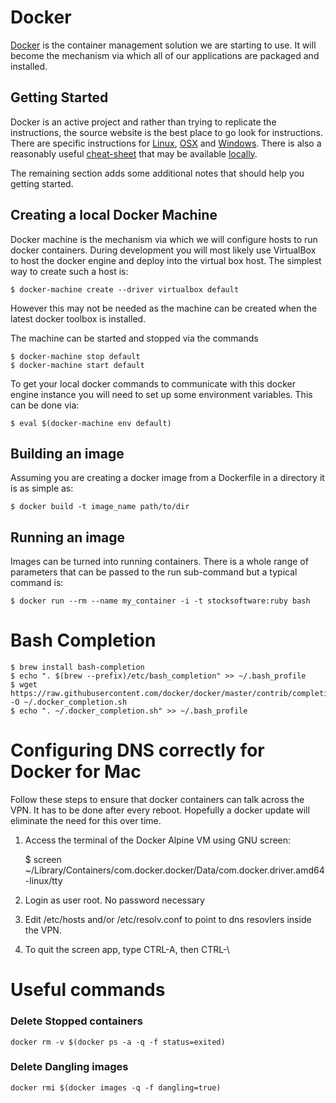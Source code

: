 # Docker

[Docker](https://www.docker.com/) is the container management solution we are starting to use. It will become
the mechanism via which all of our applications are packaged and installed.

## Getting Started

Docker is an active project and rather than trying to replicate the instructions, the source website
is the best place to go look for instructions. There are specific instructions for [Linux](https://docs.docker.com/linux/),
[OSX](https://docs.docker.com/mac/) and [Windows](https://docs.docker.com/windows/). There is also a reasonably
useful [cheat-sheet](https://github.com/wsargent/docker-cheat-sheet) that may be available [locally](../docker-cheat-sheet/README.md).

The remaining section adds some additional notes that should help you getting started.

## Creating a local Docker Machine

Docker machine is the mechanism via which we will configure hosts to run docker containers. During
development you will most likely use VirtualBox to host the docker engine and deploy into the virtual
box host. The simplest way to create such a host is:

    $ docker-machine create --driver virtualbox default

However this may not be needed as the machine can be created when the latest docker toolbox is installed.

The machine can be started and stopped via the commands

    $ docker-machine stop default
    $ docker-machine start default

To get your local docker commands to communicate with this docker engine instance you will need to set
up some environment variables. This can be done via:

    $ eval $(docker-machine env default)

## Building an image

Assuming you are creating a docker image from a Dockerfile in a directory it is as simple as:

    $ docker build -t image_name path/to/dir

## Running an image

Images can be turned into running containers. There is a whole range of parameters that can be passed
to the run sub-command but a typical command is:

    $ docker run --rm --name my_container -i -t stocksoftware:ruby bash

# Bash Completion

    $ brew install bash-completion
    $ echo ". $(brew --prefix)/etc/bash_completion" >> ~/.bash_profile
    $ wget https://raw.githubusercontent.com/docker/docker/master/contrib/completion/bash/docker -O ~/.docker_completion.sh
    $ echo ". ~/.docker_completion.sh" >> ~/.bash_profile

# Configuring DNS correctly for Docker for Mac

Follow these steps to ensure that docker containers can talk across the VPN. It has to be done after every reboot.
Hopefully a docker update will eliminate the need for this over time.

1) Access the terminal of the Docker Alpine VM using GNU screen:

    $ screen ~/Library/Containers/com.docker.docker/Data/com.docker.driver.amd64-linux/tty

2) Login as user root. No password necessary

3) Edit /etc/hosts and/or /etc/resolv.conf to point to dns resovlers inside the VPN.

4) To quit the screen app, type CTRL-A, then CTRL-\\

# Useful commands

### Delete Stopped containers

    docker rm -v $(docker ps -a -q -f status=exited)

### Delete Dangling images

    docker rmi $(docker images -q -f dangling=true)
